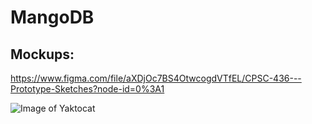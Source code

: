 # MangoDB


## Mockups:
https://www.figma.com/file/aXDjOc7BS4OtwcogdVTfEL/CPSC-436---Prototype-Sketches?node-id=0%3A1

![Image of Yaktocat](https://octodex.github.com/images/yaktocat.png)
